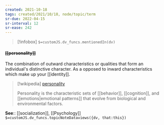 ```yaml
---
created: 2021-10-18
tags: created/2021/10/18, node/topic/term
sr-due: 2022-04-15
sr-interval: 12
sr-ease: 242
---
```

> [!infobox]
`$=customJS.dv_funcs.mentionedIn(dv)`

#### <s class="topic-title">[[personality]]</s>

The combination of outward characteristics or qualities that form an individual's distinctive character. As a opposed to inward characteristics which make up your [[identity]].

> [!wikipedia] [personality](https://en.wikipedia.org/wiki/Personality)
> 
> Personality is the characteristic sets of [[behavior]], [[cognition]], and [[emotions|emotional patterns]] that evolve from biological and environmental factors. 
> 


**See**:: [[socialization]], [[Psychology]]
`$=customJS.dv_funcs.topicNoteDataviews({dv, that:this})`